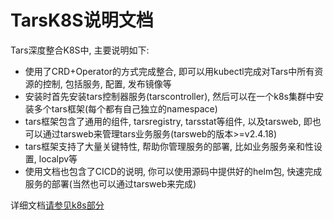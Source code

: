 # TarsK8S说明文档

Tars深度整合K8S中, 主要说明如下:
- 使用了CRD+Operator的方式完成整合, 即可以用kubectl完成对Tars中所有资源的控制, 包括服务, 配置, 发布镜像等
- 安装时首先安装tars控制器服务(tarscontroller), 然后可以在一个k8s集群中安装多个tars框架(每个都有自己独立的namespace)
- tars框架包含了通用的组件, tarsregistry, tarsstat等组件, 以及tarsweb, 即也可以通过tarsweb来管理tars业务服务(tarsweb的版本>=v2.4.18)
- tars框架支持了大量关键特性, 帮助你管理服务的部署, 比如业务服务亲和性设置, localpv等
- 使用文档也包含了CICD的说明, 你可以使用源码中提供好的helm包, 快速完成服务的部署(当然也可以通过tarsweb来完成)

详细文档[请参见k8s部分](https://tarscloud.github.io/TarsDocs/SUMMARY.html#k8s) 
